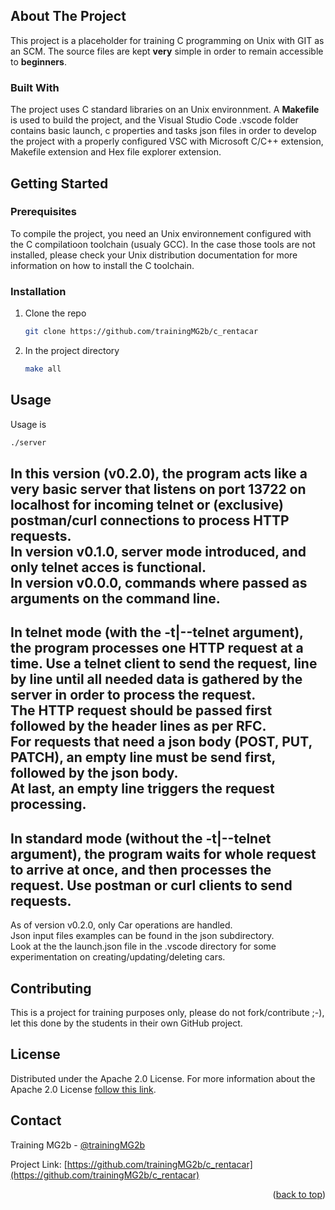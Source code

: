 <div id="top"></div>

<!-- ABOUT THE PROJECT -->
## About The Project

This project is a placeholder for training C programming on Unix with GIT as an SCM.
The source files are kept **very** simple in order to remain accessible to **beginners**.

### Built With

The project uses C standard libraries on an Unix environnment.
A **Makefile** is used to build the project, and the Visual Studio Code .vscode folder contains basic launch, c properties and tasks json files in order to develop the project with a properly configured VSC with Microsoft C/C++ extension, Makefile extension and Hex file explorer extension.


<!-- GETTING STARTED -->
## Getting Started

### Prerequisites

To compile the project, you need an Unix environnement configured with the C compilatioon toolchain (usualy GCC). In the case those tools are not installed, please check your Unix distribution documentation for more information on how to install the C toolchain.

### Installation

1. Clone the repo
   ```sh
   git clone https://github.com/trainingMG2b/c_rentacar
   ```
2. In the project directory
   ```sh
   make all
   ```


<!-- USAGE EXAMPLES -->
## Usage

Usage is 
```sh
./server
```

In this version (v0.2.0), the program acts like a **very basic** server that listens on port 13722 on localhost for incoming **telnet** or (exclusive) **postman/curl** connections to process HTTP requests.  
In version v0.1.0, server mode introduced, and only telnet acces is functional.  
In version v0.0.0, commands where passed as arguments on the command line.
---
In telnet mode (with the -t|--telnet argument), the program processes one HTTP request at a time. Use a telnet client to send the request, line by line until all needed data is gathered by the server in order to process the request.  
The HTTP request should be passed first followed by the header lines as per RFC.  
For requests that need a json body (POST, PUT, PATCH), an empty line must be send first, followed by the json body.  
At last, an empty line triggers the request processing.
---
In standard mode (without the -t|--telnet argument), the program waits for whole request to arrive at once, and then processes the request. Use **postman** or **curl** clients to send requests.
---
As of version v0.2.0, only Car operations are handled.  
Json input files examples can be found in the json subdirectory.  
Look at the the launch.json file in the .vscode directory for some experimentation on creating/updating/deleting cars.


<!-- CONTRIBUTING -->
## Contributing

This is a project for training purposes only, please do not fork/contribute ;-), let this done by the students in their own GitHub project.


<!-- LICENSE -->
## License

Distributed under the Apache 2.0 License.
For more information about the Apache 2.0 License [follow this link](https://www.apache.org/licenses/LICENSE-2.0).



<!-- CONTACT -->
## Contact

Training MG2b - [@trainingMG2b](https://twitter.com/trainingMG2b)

Project Link: [https://github.com/trainingMG2b/c_rentacar](https://github.com/trainingMG2b/c_rentacar)

<p align="right">(<a href="#top">back to top</a>)</p>
